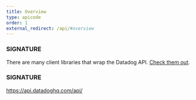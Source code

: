 ```yaml
---
title: Overview
type: apicode
order: 1
external_redirect: /api/#overview
---
```

### SIGNATURE
There are many client libraries that wrap the Datadog API. [Check them out](https://docs.datadoghq.com/developers/libraries/).

### SIGNATURE
https://api.datadoghq.com/api/